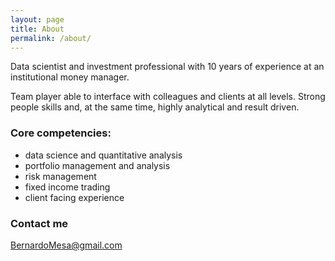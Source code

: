 ```yaml
---
layout: page
title: About
permalink: /about/
---
```


Data scientist and investment professional with 10 years of experience at an institutional money manager.

Team player able to interface with colleagues and clients at all levels. Strong people skills and, at the same time, highly analytical and result driven.

### Core competencies:

- data science and quantitative analysis
- portfolio management and analysis
- risk management
- fixed income trading
- client facing experience

### Contact me

[BernardoMesa@gmail.com](mailto:BernardoMesa@gmail.com)
